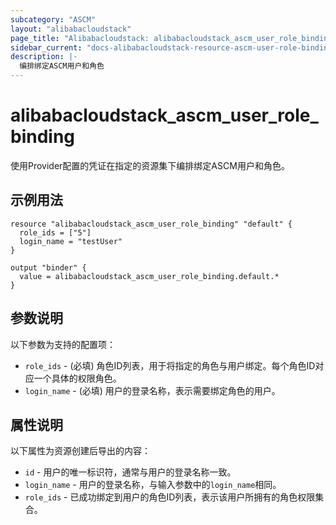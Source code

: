 ```yaml
---
subcategory: "ASCM"
layout: "alibabacloudstack"
page_title: "Alibabacloudstack: alibabacloudstack_ascm_user_role_binding"
sidebar_current: "docs-alibabacloudstack-resource-ascm-user-role-binding"
description: |-
  编排绑定ASCM用户和角色
---
```


# alibabacloudstack_ascm_user_role_binding

使用Provider配置的凭证在指定的资源集下编排绑定ASCM用户和角色。

## 示例用法

```
resource "alibabacloudstack_ascm_user_role_binding" "default" {
  role_ids = ["5"]
  login_name = "testUser"
}

output "binder" {
  value = alibabacloudstack_ascm_user_role_binding.default.*
}
```

## 参数说明

以下参数为支持的配置项：

* `role_ids` - (必填) 角色ID列表，用于将指定的角色与用户绑定。每个角色ID对应一个具体的权限角色。
* `login_name` - (必填) 用户的登录名称，表示需要绑定角色的用户。

## 属性说明

以下属性为资源创建后导出的内容：

* `id` - 用户的唯一标识符，通常与用户的登录名称一致。
* `login_name` - 用户的登录名称，与输入参数中的`login_name`相同。
* `role_ids` - 已成功绑定到用户的角色ID列表，表示该用户所拥有的角色权限集合。